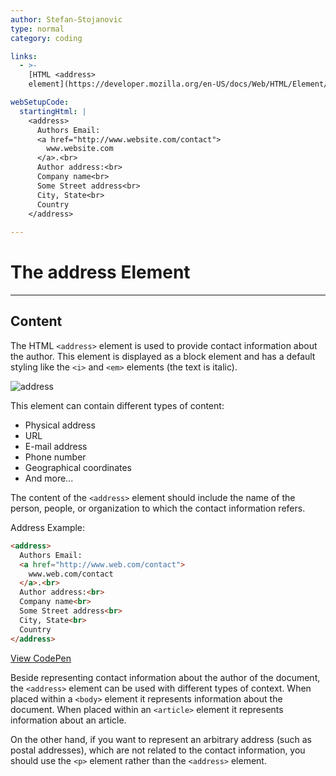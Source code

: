 ```yaml
---
author: Stefan-Stojanovic
type: normal
category: coding

links:
  - >-
    [HTML <address>
    element](https://developer.mozilla.org/en-US/docs/Web/HTML/Element/address){documentation}

webSetupCode:
  startingHtml: |
    <address>
      Authors Email:
      <a href="http://www.website.com/contact">
        www.website.com
      </a>.<br>
      Author address:<br>
      Company name<br>
      Some Street address<br>
      City, State<br>
      Country
    </address>
    
---
```


# The address Element

---

## Content

The HTML `<address>` element is used to provide contact information about the author. This element is displayed as a block element and has a default styling like the `<i>` and `<em>` elements (the text is italic).

![address](https://img.enkipro.com/9ec8992af472e5a9d37e0d1f01a1d69a.png)

This element can contain different types of content:
 
- Physical address
- URL
- E-mail address
- Phone number
- Geographical coordinates
- And more...

The content of the `<address>` element should include the name of the person, people, or organization to which the contact information refers.

Address Example:

```html
<address>
  Authors Email:
  <a href="http://www.web.com/contact">
    www.web.com/contact
  </a>.<br>
  Author address:<br>
  Company name<br>
  Some Street address<br>
  City, State<br>
  Country
</address>
```

[View CodePen](https://codepen.io/enkidevs/pen/OEoaVN)

Beside representing contact information about the author of the document, the `<address>` element can be used with different types of context. When placed within a `<body>` element it represents information about the document. When placed within an `<article>` element it represents information about an article.

On the other hand, if you want to represent an arbitrary address (such as postal addresses), which are not related to the contact information, you should use the `<p>` element rather than the `<address>` element.
